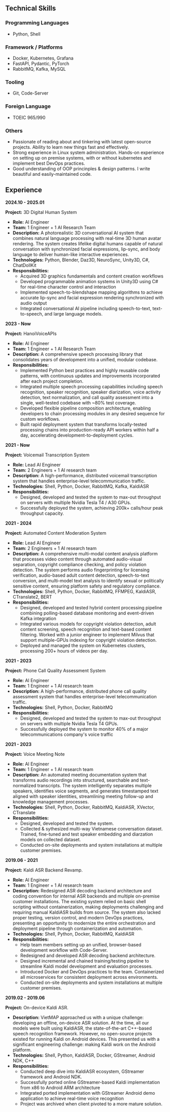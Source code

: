 
## Technical Skills
### Programming Languages
- Python, Shell

### Framework / Platforms
- Docker, Kubernetes, Grafana
- FastAPI, Pydantic, PyTorch
- RabbitMQ, Kafka, MySQL

### Tooling
- Git, Code-Server

### Foreign Language
- TOEIC 965/990


### Others
- Passionate of reading about and tinkering with latest open-source projects. Ability to learn new things fast and effectively.
- Strong experience in Linux system administration. Hands-on experience on setting up on premise systems, with or without kubernetes and implement best DevOps practices.
- Good understanding of OOP princinples & design patterns. I write beautiful and easily-maintained code.



## Experience

**2024.10 - 2025.01**

**Project:** 3D Digital Human System
- **Role:** AI Engineer
- **Team:** 1 Engineer + 1 AI Research Team
- **Description:** A photorealistic 3D conversational AI system that combines natural language processing with real-time 3D human avatar rendering. The system creates lifelike digital humans capable of natural conversation with synchronized facial expressions, lip-sync, and body language to deliver human-like interactive experiences.
- **Technologies:** Python, Blender, Daz3D, NeuroSync, Unity3D, C#, ChatDollKit
- **Responsibilities:**
  - Acquired 3D graphics fundamentals and content creation workflows
  - Developed programmable animation systems in Unity3D using C# for real-time character control and interaction
  - Implemented speech-to-blendshape mapping algorithms to achieve accurate lip-sync and facial expression rendering synchronized with audio output
  - Integrated conversational AI pipeline including speech-to-text, text-to-speech, and large language models.


**2023 - Now**

**Project:** HanoiVoiceAPIs
- **Role:** AI Engineer
- **Team:** 1 Engineer + 1 AI Research Team
- **Description:** A comprehensive speech processing library that consolidates years of development into a unified, modular codebase.
- **Responsibilities:**
  - Implemented Python best practices and highly reusable code patterns, with continuous updates and improvements incorporated after each project completion.
  - Integrated multiple speech processing capabilities including speech recognition, speaker recognition, speaker diarization, voice activity detection, text normalization, and call quality assessment into a single, well-tested codebase with ~80% test coverage.
  - Developed flexible pipeline composition architecture, enabling developers to chain processing modules in any desired sequence for custom workflows.
  - Built rapid deployment system that transforms locally-tested processing chains into production-ready API workers within half a day, accelerating development-to-deployment cycles.

**2021 - Now**

**Project:** Voicemail Transcription System
- **Role:** Lead AI Engineer
- **Team:** 2 Engineers + 1 AI research team
- **Description:** A high-performance, distributed voicemail transcription system that handles enterprise-level telecommunication traffic.
- **Technologies:** Shell, Python, Docker, RabbitMQ, Kafka, KaldiASR
- **Responsibilities:**
  - Designed, developed and tested the system to max-out throughput on servers with multiple Nvidia Tesla T4 / A30 GPUs.
  - Successfully deployed the system, achieving 200k+ calls/hour peak throughput capacity.


**2021 - 2024**

**Project:** Automated Content Moderation System
- **Role:** Lead AI Engineer
- **Team:** 2 Engineers + 1 AI research team
- **Description:** A comprehensive multi-modal content analysis platform that processes video content through automated audio-visual separation, copyright compliance checking, and policy violation detection. The system performs audio fingerprinting for licensing verification, audio-based adult content detection, speech-to-text conversion, and multi-model text analysis to identify sexual or politically sensitive content, ensuring platform safety and regulatory compliance.
- **Technologies:** Shell, Python, Docker, RabbitMQ, FFMPEG, KaldiASR, CTranslate2, BERT
- **Responsibilities:**
  - Designed, developed and tested hybrid content processing pipeline combining polling-based database monitoring and event-driven Kafka integration
  - Integrated various models for copyright violation detection, adult content screening, speech recognition and text-based content filtering. Worked with a junior engineer to implement Milvus that support multiple-GPUs indexing for copyright violation detection.
  - Deployed and managed the system on Kubernetes clusters, processing 200+ hours of videos per day.

**2021 - 2023**

**Project:** Phone Call Quality Assessment System
- **Role:** AI Engineer
- **Team:** 1 Engineer + 1 AI research team
- **Description:** A high-performance, distributed phone call quality assessment system that handles enterprise-level telecommunication traffic.
- **Technologies:** Shell, Python, Docker, RabbitMQ
- **Responsibilities:**
  - Designed, developed and tested the system to max-out throughput on servers with multiple Nvidia Tesla T4 GPUs.
  - Successfully deployed the system to monitor 40% of a major telecommunications company's voice traffic

**2021 - 2023**

**Project:** Voice Meeting Note
- **Role:** AI Engineer
- **Team:** 1 Engineer + 1 AI research team
- **Description:** An automated meeting documentation system that transforms audio recordings into structured, searchable and text-normalized transcripts. The system intelligently separates multiple speakers, identifies voice segments, and generates timestamped text aligned with speaker identities, streamlining meeting follow-up and knowledge management processes.
- **Technologies:** Shell, Python, Docker, RabbitMQ, KaldiASR, XVector, CTranslate
- **Responsibilities:**
  - Designed, developed and tested the system.
  - Collected & sythesized multi-way Vietnamese conversation dataset. Trained, fine-tuned and test speaker embedding and diarzation models on collected dataset.
  - Conducted on-site deployments and system installations at multiple customer premises.

**2019.06 - 2021**

**Project:** Kaldi ASR Backend Revamp.
- **Role:** AI Engineer
- **Team:** 1 Engineer + 1 AI research team
- **Description:** Redesigned ASR decoding backend architecture and coding convention for internal ASR backends and multiple on-premise customer installations. The existing system relied on basic shell scripting without containerization, making deployments challenging and requiring manual KaldiASR builds from source. The system also lacked proper testing, version control, and modern DevOps practices, presenting an opportunity to modernize the entire orchestration and deployment pipeline through containerization and automation.
- **Technologies:** Shell, Python, Docker, RabbitMQ, KaldiASR
- **Responsibilities:**
    - Help team members setting up an unified, browser-based development workflow with Code-Server.
    - Redesigned and developed ASR decoding backend architecture.
    - Designed incremental and chained training/testing pipeline to streamline Kaldi model development and evaluation processes.
    - Introduced Docker and DevOps practices to the team. Containerized all microservices for consistent deployment across environments.
    - Conducted on-site deployments and system installations at multiple customer premises.

**2019.02 - 2019.06**

**Project:** On-device Kaldi ASR.
- **Description:** VietMAP approached us with a unique challenge: developing an offline, on-device ASR solution. At the time, all our models were built using KaldiASR, the state-of-the-art C++-based speech recognition framework. However, no open-source projects existed for running Kaldi on Android devices. This presented us with a significant engineering challenge: making Kaldi work on the Android platform.
- **Technologies:** Shell, Python, KaldiASR, Docker, GStreamer, Android NDK, C++
- **Responsibilities:**
  - Conducted deep dive into KaldiASR ecosystem, GStreamer framework and Android NDK.
  - Successfully ported online GStreamer-based Kaldi implementation from x86 to Android ARM architecture
  - Integrated ported implementation with GStreamer Android demo application to achieve real-time voice recognition
  - Project was archived when client pivoted to a more mature solution.
